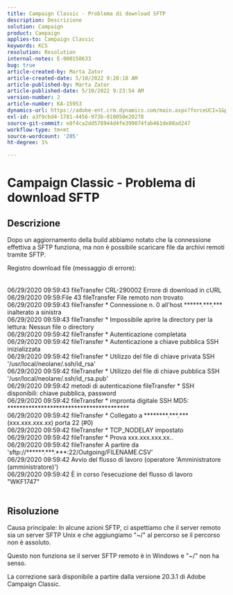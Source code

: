 ```yaml
---
title: Campaign Classic - Problema di download SFTP
description: Descrizione
solution: Campaign
product: Campaign
applies-to: Campaign Classic
keywords: KCS
resolution: Resolution
internal-notes: E-000158633
bug: true
article-created-by: Marta Zator
article-created-date: 5/10/2022 9:20:18 AM
article-published-by: Marta Zator
article-published-date: 5/10/2022 9:23:54 AM
version-number: 2
article-number: KA-15953
dynamics-url: https://adobe-ent.crm.dynamics.com/main.aspx?forceUCI=1&pagetype=entityrecord&etn=knowledgearticle&id=61245362-42d0-ec11-a7b5-00224809c101
exl-id: a3f9cbd4-1781-4456-973b-010050e20278
source-git-commit: e8f4ca2dd578944d4fe399074fab461de88ad247
workflow-type: tm+mt
source-wordcount: '205'
ht-degree: 1%

---
```


# Campaign Classic - Problema di download SFTP

## Descrizione


Dopo un aggiornamento della build abbiamo notato che la connessione effettiva a SFTP funziona, ma non è possibile scaricare file da archivi remoti tramite SFTP.

Registro download file (messaggio di errore):
<br><br><br>06/29/2020 09:59:43 fileTransfer CRL-290002 Errore di download in cURL
<br>06/29/2020 09:59:File 43 fileTransfer File remoto non trovato
<br>06/29/2020 09:59:43 fileTransfer \* Connessione n. 0 all&#39;host \*\*\*\*\*\*.\*\*\*.\*\*\* inalterato a sinistra
<br>06/29/2020 09:59:43 fileTransfer \* Impossibile aprire la directory per la lettura: Nessun file o directory
<br>06/29/2020 09:59:42 fileTransfer \* Autenticazione completata
<br>06/29/2020 09:59:42 fileTransfer \* Autenticazione a chiave pubblica SSH inizializzata
<br>06/29/2020 09:59:42 fileTransfer \* Utilizzo del file di chiave privata SSH &#39;/usr/local/neolane/.ssh/id_rsa&#39;
<br>06/29/2020 09:59:42 fileTransfer \* Utilizzo del file di chiave pubblica SSH &#39;/usr/local/neolane/.ssh/id_rsa.pub&#39;
<br>06/29/2020 09:59:42 metodi di autenticazione fileTransfer \* SSH disponibili: chiave pubblica, password
<br>06/29/2020 09:59:42 fileTransfer \* impronta digitale SSH MD5: \*\*\*\*\*\*\*\*\*\*\*\*\**\*\*\**\*\*\*\*\*\*\*\*\*\*\*\*\*\*\*\*\*\**\**\**\***\**
<br>06/29/2020 09:59:42 fileTransfer \* Collegato a \*\*\*\*\*\*\*\*.\*\*\*.\*\*\* (xxx.xxx.xxx.xx) porta 22 (#0)
<br>06/29/2020 09:59:42 fileTransfer \* TCP_NODELAY impostato
<br>06/29/2020 09:59:42 fileTransfer \* Prova xxx.xxx.xxx.xx..
<br>06/29/2020 09:59:42 fileTransfer A partire da &#39;sftp://\*\*\*\*\*\*.\*\*\*.\*\*\*:22/Outgoing/FILENAME.CSV&#39;
<br>06/29/2020 09:59:42 Avvio del flusso di lavoro (operatore &#39;Amministratore (amministratore)&#39;)
<br>06/29/2020 09:59:42 È in corso l’esecuzione del flusso di lavoro &quot;WKF1747&quot;<br><br>

## Risoluzione


Causa principale: In alcune azioni SFTP, ci aspettiamo che il server remoto sia un server SFTP Unix e che aggiungiamo &quot;~/&quot; al percorso se il percorso non è assoluto.

Questo non funziona se il server SFTP remoto è in Windows e &quot;~/&quot; non ha senso.

La correzione sarà disponibile a partire dalla versione 20.3.1 di Adobe Campaign Classic.

